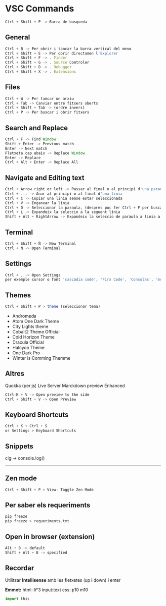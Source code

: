 # VSC Commands

```javascript
Ctrl + Shift + P -> Barra de busqueda
```

## General

```javascript
Ctrl + B -> Per obrir i tancar la barra vertical del menu
Ctrl + Shift + E -> Per obrir directamen l'Explorer
Ctrl + Shift + F -> . Finder
Ctrl + Shift + G -> . Source Controler
Ctrl + Shift + D -> . Debugger
Ctrl + Shift + X -> . Extensions
```

## Files

```javascript
Ctrl + W -> Per tancar un arxiu
Ctrl + Tab -> Canviar entre fitxers oberts
Ctrl + Shift + Tab -> (ordre invers)
Ctrl + P -> Per buscar i obrir fitxers
```

## Search and Replace

```javascript
Ctrl + F -> Find Window
Shift + Enter -> Previous match
Enter -> Next match
Fletxeta cap abaix -> Replace Window
Enter -> Replace
Ctrl + Alt + Enter -> Replace All
```

## Navigate and Editing text

```javascript
Ctrl + Arrow right or left -> Passar al final o al principi d'una paraula
Ctrl + ... -> Anar al principi o al final d'una linia
Ctrl + C -> Copiar una linia sense estar seleccionada
Ctrl + V -> Enganxar la linia
Ctrl + D -> Seleccionar la paraula, (despres puc fer Ctrl + F per buscar o Ctrl + C per copiar)
Ctrl + L -> Expandeix la seleccio a la seguent linia
Shift + Alt + RightArrow -> Expandeix la seleccio de paraula a linia a paragraf a tot
```

## Terminal

```javascript
Ctrl + Shift + Ñ -> New Terminal
Ctrl + Ñ -> Open Terminal
```

## Settings

```javascript
Ctrl + , -> Open Settings
per exemple cursor o font 'cascadia code', 'Fira Code', 'Consolas', 'monospace'
```

## Themes

```javascript
Ctrl + Shift + P > theme (seleccionar tema)
```

* Andromeda
* Atom One Dark Theme
* City Lights theme
* Cobalt2 Theme Official
* Cold Horizon Theme
* Dracula Official
* Halcyon Theme
* One Dark Pro
* Winter is Comming Themme

## Altres

Quokka (per js)
Live Server
Marckdown preview Enhanced

```javascript
Ctrl-K + V -> Open preview to the side
Ctrl + Shift + V -> Open Preview
```

## Keyboard Shortcuts

```javascript
Ctrl + K + Ctrl + S
or Settings > Keyboard Shortcuts
```

## Snippets

clg -> console.log()

------------------------------------

## Zen mode

```javascript
Ctrl + Shift + P > View: Toggle Zen Mode
```

## Per saber els requeriments

```bash
pip freeze
pip freeze > requeriments.txt
```

## Open in browser (extension)

```python
Alt + B -> default
Shift + Alt + B -> specified
```

## Recordar

Utilitzar **Intellisense** amb les fletxetes (up i down) i enter

**Emmet:**
html: li*3 input:text
css: p10 m10

```python
import this
```

